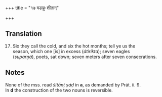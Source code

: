 +++
title = "१७ षडाहुः शीतान्"

+++
## Translation
17. Six they call the cold, and six the hot months; tell ye us the  
season, which one \[is\] in excess (*átirikta*); seven eagles  
(*suparṇá*), poets, sat down; seven meters after seven consecrations.

## Notes
  
  
  
  
  
None of the mss. read *śītā́nṭ ṣáḍ* in **a**, as demanded by Prāt. ii. 9.  
In **d** the construction of the two nouns is reversible.

